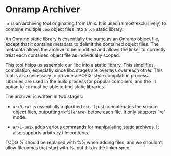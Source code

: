 # Onramp Archiver

`ar` is an archiving tool originating from Unix. It is used (almost exclusively) to combine multiple `.oo` object files into a `.oa` static library.

An Onramp static library is essentially the same as an Onramp object file, except that it contains metadata to delimit the contained object files. The metadata allows the archive to be modified and allows the linker to correctly treat each contained object file as individually scoped.

This tool helps us assemble our libc into a static library. This simplifies compilation, especially since libc stages are overlays over each other. This tool is also necessary to provide a POSIX-style compilation process. Libraries are used in the build process for popular compilers, and the `-l` option to `cc` must be able to find static libraries.

The archiver is written in two stages:

- `ar/0-cat` is essentially a glorified `cat`. It just concatenates the source object files, outputting `%<filename>` before each file. It only supports "rc" mode.

- `ar/1-unix` adds various commands for manipulating static archives. It also supports arbitrary file contents.

TODO % should be replaced with %% when adding files, and we shouldn't allow filenames that start with %. put this in the linker spec
